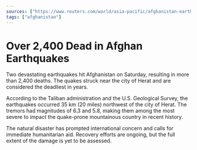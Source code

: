 ```yaml
---
sources: ["https://www.reuters.com/world/asia-pacific/afghanistan-earthquake-death-toll-500-red-crescent-2023-10-08/", "https://www.cnn.com/2023/10/07/world/afghanistan-herat-earthquake-devastation-intl-hnk/index.html"]
tags: ["afghanistan"]
---
```


# Over 2,400 Dead in Afghan Earthquakes

Two devastating earthquakes hit Afghanistan on Saturday, resulting in more than 2,400 deaths. The quakes struck near the city of Herat and are considered the deadliest in years.

According to the Taliban administration and the U.S. Geological Survey, the earthquakes occurred 35 km (20 miles) northwest of the city of Herat. The tremors had magnitudes of 6.3 and 5.8, making them among the most severe to impact the quake-prone mountainous country in recent history.

The natural disaster has prompted international concern and calls for immediate humanitarian aid. Recovery efforts are ongoing, but the full extent of the damage is yet to be assessed.
